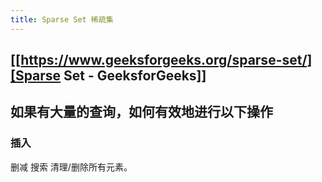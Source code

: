 ```yaml
---
title: Sparse Set 稀疏集
---
```


## [[https://www.geeksforgeeks.org/sparse-set/][Sparse Set - GeeksforGeeks]]
## 如果有大量的查询，如何有效地进行以下操作
### 插入
删减
搜索
清理/删除所有元素。
